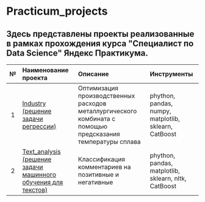 # Practicum_projects
## Здесь представлены проекты реализованные в рамках прохождения курса "Специалист по Data Science" Яндекс Практикума.
|  №  | Наименование проекта | Описание       | Инструменты   |
|:---:| :------------------- | :------------- |:------------- |
|  1  | [Industry (решение задачи регрессии)](Industry)  | Оптимизация производственных расходов металлургического комбината с помощью предсказания температуры сплава   | phython, pandas, numpy, matplotlib, sklearn, CatBoost |
|  2  | [Text_analysis (решение задачи машинного обучения для текстов)](Text_analysis)   | Классификация комментариев на позитивные и негативные   | phython, pandas, matplotlib, sklearn, nltk, CatBoost |
